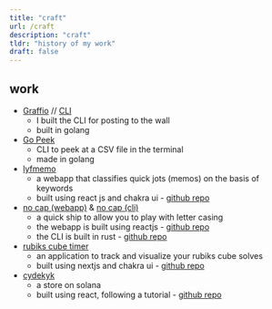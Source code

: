 ```yaml
---
title: "craft"
url: /craft
description: "craft"
tldr: "history of my work"
draft: false
---
```


## work

- [Graffio](https://graffio.xyz) // [CLI](https://github.com/shubhxms/graffio)
  - I built the CLI for posting to the wall
  - built in golang
- [Go Peek](https://github.com/shubhxms/gopeek)
  - CLI to peek at a CSV file in the terminal
  - made in golang
- [lyfmemo](https://lyfmemo.vercel.app/)
  - a webapp that classifies quick jots (memos) on the basis of keywords
  - built using react js and chakra ui - [github repo](https://github.com/shubhxms/lyfmemo)
- [no cap (webapp)](https://no-cap.netlify.app/) & [no cap (cli)](https://github.com/shubhxms/nocap)
  - a quick ship to allow you to play with letter casing
  - the webapp is built using reactjs - [github repo](https://github.com/shubhxms/no-cap)
  - the CLI is built in rust - [github repo](https://github.com/shubhxms/nocap)
- [rubiks cube timer](https://cubetimer.vercel.app/)
  - an application to track and visualize your rubiks cube solves
  - built using nextjs and chakra ui - [github repo](https://github.com/shubhxms/cubetimer)
- [cydekyk](https://cydekyk.vercel.app/)
  - a store on solana
  - built using react, following a tutorial - [github repo](https://github.com/shubhxms/cydekyk)
